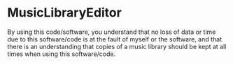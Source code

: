 MusicLibraryEditor
==================
By using this code/software, you understand that no loss of data or time due to this software/code is at the fault of myself or the software,
and that there is an understanding that copies of a music library should be kept at all times when using this software/code.
